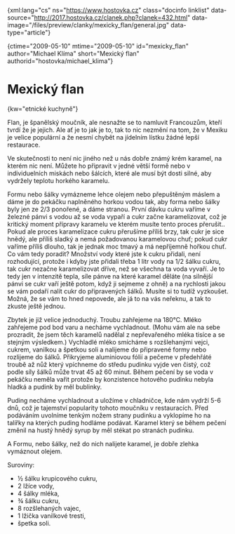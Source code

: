 
{xml:lang="cs" ns="https://www.hostovka.cz" class="docinfo linklist" data-source="http://2017.hostovka.cz/clanek.php?clanek=432.html" data-image="/files/preview/clanky/mexicky_flan/general.jpg" data-type="article"}

{ctime="2009-05-10" mtime="2009-05-10" id="mexicky\_flan" author="Michael Klíma" short="Mexický flan" authorid="hostovka/michael\_klima"}

# Mexický flan

<!-- generated attribute kw by user_udpatekw.sh on 2020-04-21, do not edit -->

{kw="etnické kuchyně"}

Flan, je španělský moučník, ale nesnažte se to namluvit Francouzům, kteří tvrdí že je jejich. Ale ať je to jak je to, tak to nic nezmění na tom, že v Mexiku je velice populární a že nesmí chybět na jídelním lístku žádné lepší restaurace.

Ve skutečnosti to není nic jiného než u nás dobře známý krém karamel, na kterém nic není. Můžete ho připravit v jedné větší formě nebo v individuelních miskách nebo šálcích, které ale musí být dosti silné, aby vydržely teplotu horkého karamelu. 

Formu nebo šálky vymázneme lehce olejem nebo přepuštěným máslem a dáme je do pekáčku naplněného horkou vodou tak, aby forma nebo šálky byly jen ze 2/3 ponořené, a dáme stranou. První dávku cukru vaříme v železné pánvi s vodou až se voda vypaří a cukr začne karamelizovat, což je kritický moment přípravy karamelu ve kterém musíte tento proces přerušit.. Pokud ale proces karamelizace cukru přerušíme příliš brzy, tak cukr je sice hnědý, ale příliš sladký a nemá požadovanou karamelovou chuť; pokud cukr vaříme příliš dlouho, tak je jednak moc tmavý a má nepříjemně hořkou chuť. Co vám tedy poradit? Množství vody které jste k cukru přidali, není rozhodující, protože i kdyby jste přidali třeba 1 litr vody na 1/2 šálku cukru, tak cukr nezačne karamelizovat dříve, než se všechna ta voda vyvaří. Je to tedy jen v intenzitě tepla, síle pánve na které karamel děláte (na silnější pánvi se cukr vaří ještě potom, když ji sejmeme z ohně) a na rychlosti jakou se vám podaří nalít cukr do připravených šálků. Musíte si to tudíž vyzkoušet. Možná, že se vám to hned nepovede, ale já to na vás neřeknu, a tak to zkuste ještě jednou.

Zbytek je již velice jednoduchý. Troubu zahřejeme na 180°C. Mléko zahřejeme pod bod varu a necháme vychladnout. (Mohu vám ale na sebe prozradit, že jsem těch karamelů nadělal z nepřevařeného mléka tisíce a se stejným výsledkem.) Vychladlé mléko smícháme s rozšlehanými vejci, cukrem, vanilkou a špetkou soli a nalijeme do připravené formy nebo rozlijeme do šálků. Přikryjeme aluminiovou fólií a pečeme v předehřáté troubě až nůž který vpíchneme do středu pudinku vyjde ven čistý, což podle síly šálků může trvat 45 až 60 minut. Během pečení by se voda v pekáčku neměla vařit protože by konzistence hotového pudinku nebyla hladká a pudink by měl bublinky.

Puding necháme vychladnout a uložíme v chladničce, kde nám vydrží 5-6 dnů, což je tajemství popularity tohoto moučníku v restauracích. Před podáváním uvolníme tenkým nožem strany pudinku a vyklopíme ho na talířky na kterých puding hodláme podávat. Karamel který se během pečení změnil na hustý hnědý syrup by měl stékat po stranách pudinku. 

A Formu, nebo šálky, než do nich nalijete karamel, je dobře zlehka vymáznout olejem.

Suroviny:

  * ½ šálku krupicového cukru,
  * 2 lžíce vody,
  * 4 šálky mléka,
  * ¾ šálku cukru,
  * 8 rozšlehaných vajec,
  * 1 lžička vanilkové tresti,
  * špetka soli.

